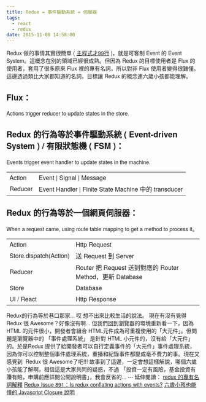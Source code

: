 ```yaml
---
title: Redux = 事件驅動系統 = 伺服器
tags:
  - react
  - redux
date: 2015-11-08 14:58:00
---
```


<span style="font-family: Helvetica Neue, Arial, Helvetica, sans-serif;">Redux 做的事情其實很簡單 ( [主程式才99行](https://gist.github.com/gaearon/ffd88b0e4f00b22c3159)&nbsp;)，就是可客制 Event 的 Event System。這概念在別的領域已經很成熟。但因為 Redux 的目標使用者是 Flux 的使用者，套用了很多原來 Flux 裡的專有名詞，所以對非 Flux 使用者變得很難懂。這邊透過類比大家都知道的名詞，目標讓 Redux 的概念連六歲小孩都能理解。</span>
<span style="font-family: Helvetica Neue, Arial, Helvetica, sans-serif;">
</span>

## <span style="font-family: Helvetica Neue, Arial, Helvetica, sans-serif;">Flux：</span>
<span style="font-family: Helvetica Neue, Arial, Helvetica, sans-serif;">Actions trigger reducer to update states in the store.</span>
<span style="font-family: Helvetica Neue, Arial, Helvetica, sans-serif;">
</span><span style="font-family: Helvetica Neue, Arial, Helvetica, sans-serif;">
</span>

## <span style="font-family: Helvetica Neue, Arial, Helvetica, sans-serif;">Redux 的行為等於事件驅動系統 ( Event-driven System ) / 有限狀態機 ( FSM )：</span>
<span style="font-family: Helvetica Neue, Arial, Helvetica, sans-serif;">Events trigger event handler to update states in the machine.</span>
<span style="font-family: Helvetica Neue, Arial, Helvetica, sans-serif;">
</span><table class="graytable">  <tbody><tr>    <td><span style="font-family: Helvetica Neue, Arial, Helvetica, sans-serif;">Action</span></td>    <td><span style="font-family: Helvetica Neue, Arial, Helvetica, sans-serif;">Event | Signal | Message</span></td>    </tr><tr>    <td><span style="font-family: Helvetica Neue, Arial, Helvetica, sans-serif;">Reducer</span></td>    <td><span style="font-family: Helvetica Neue, Arial, Helvetica, sans-serif;">Event Handler | Finite State Machine 中的 transducer</span></td>    </tr></tbody></table><span style="font-family: Helvetica Neue, Arial, Helvetica, sans-serif;">
</span><span style="font-family: Helvetica Neue, Arial, Helvetica, sans-serif;">
</span>

## <span style="font-family: Helvetica Neue, Arial, Helvetica, sans-serif;">Redux 的行為等於一個網頁伺服器：</span>
<span style="font-family: Helvetica Neue, Arial, Helvetica, sans-serif;">When a request came, using route table mapping to get a method to process it。 </span>
<span style="font-family: Helvetica Neue, Arial, Helvetica, sans-serif;">
</span><table class="graytable">  <tbody><tr>    <td><span style="font-family: Helvetica Neue, Arial, Helvetica, sans-serif;">Action</span></td>    <td><span style="font-family: Helvetica Neue, Arial, Helvetica, sans-serif;">Http Request</span></td>    </tr><tr>    <td><span style="font-family: Helvetica Neue, Arial, Helvetica, sans-serif;">Store.dispatch(Action)</span></td>    <td><span style="font-family: Helvetica Neue, Arial, Helvetica, sans-serif;">送 Request 到 Server</span></td>    </tr><tr>    <td><span style="font-family: Helvetica Neue, Arial, Helvetica, sans-serif;">Reducer</span></td>    <td><span style="font-family: Helvetica Neue, Arial, Helvetica, sans-serif;">Router 把 Request 送到對應的 Router Method，更新 Database</span></td>    </tr><tr>    <td><span style="font-family: Helvetica Neue, Arial, Helvetica, sans-serif;">Store</span></td>    <td><span style="font-family: Helvetica Neue, Arial, Helvetica, sans-serif;">Database</span></td>    </tr><tr>    <td><span style="font-family: Helvetica Neue, Arial, Helvetica, sans-serif;">UI / React</span></td>    <td><span style="font-family: Helvetica Neue, Arial, Helvetica, sans-serif;">Http Response</span></td>    </tr></tbody></table><span style="font-family: Helvetica Neue, Arial, Helvetica, sans-serif;">
</span><span style="font-family: Helvetica Neue, Arial, Helvetica, sans-serif;">
</span><span style="font-family: Helvetica Neue, Arial, Helvetica, sans-serif;">Redux的行為等於巷口那家... 哎 想不出來比較生活的說法。</span>
<span style="font-family: Helvetica Neue, Arial, Helvetica, sans-serif;">
</span><span style="font-family: Helvetica Neue, Arial, Helvetica, sans-serif;">現在有沒有覺得 Redux 很 Awesome？好像沒有啊... 但我們回到瀏覽器的環境重新看一下，因為 HTML 的元件很小，開發者會組合 HTML元件成為可重複使用的「大元件」。但問題是瀏覽器中的 「事件處理系統」 是針對 HTML 小元件的，沒有給「大元件」的。於是Redux 提供了給開發者可以自行定義事件的「大元件」事件處理系統，因為你可以控制整個事件處理系統，重播和紀錄事件都變成毫不費力的事。現在又感覺到 &nbsp;Redux 很 Awesome了吧!!!</span>
<span style="font-family: Helvetica Neue, Arial, Helvetica, sans-serif;">
</span><span style="font-family: Helvetica Neue, Arial, Helvetica, sans-serif;">故事到了這邊，一定會想這樣解說，哪個六歲小孩能了解啊，相信這是大家共同的疑惑，不過 「投資一定有風險，基金投資有賺有賠，申購前應詳閱公開說明書」，我會反省的...</span>
<span style="font-family: Helvetica Neue, Arial, Helvetica, sans-serif;">
</span><span style="font-family: Helvetica Neue, Arial, Helvetica, sans-serif;">---</span>
<span style="font-family: Helvetica Neue, Arial, Helvetica, sans-serif;">
</span><span style="font-family: Helvetica Neue, Arial, Helvetica, sans-serif;">延伸閱讀：</span>
<span style="font-family: Helvetica Neue, Arial, Helvetica, sans-serif;">[redux 的專有名詞解釋](http://rackt.org/redux/docs/Glossary.html)</span>
[<span style="font-family: Helvetica Neue, Arial, Helvetica, sans-serif;">Redux Issue 891：Is redux conflating actions with events?</span>](https://github.com/rackt/redux/issues/891)
[<span style="font-family: Helvetica Neue, Arial, Helvetica, sans-serif;">六歲小孩也能懂的 Javascript Closure 說明</span>](http://stackoverflow.com/questions/111102/how-do-javascript-closures-work)
